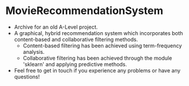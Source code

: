 ﻿# MovieRecommendationSystem
* Archive for an old A-Level project.
* A graphical, hybrid recommendation system which incorporates both content-based and collaborative filtering methods.
  * Content-based filtering has been achieved using term-frequency analysis.
  * Collaborative filtering has been achieved through the module 'sklearn' and applying predictive methods.
* Feel free to get in touch if you experience any problems or have any questions!
